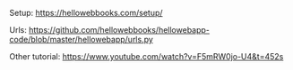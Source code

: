 Setup: https://hellowebbooks.com/setup/

Urls: https://github.com/hellowebbooks/hellowebapp-code/blob/master/hellowebapp/urls.py

Other tutorial: https://www.youtube.com/watch?v=F5mRW0jo-U4&t=452s